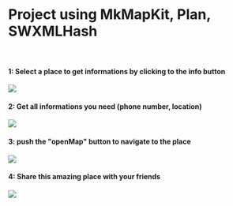 <h1>Project using MkMapKit, Plan, SWXMLHash</h1>
<br>
<h4>1: Select a place to get informations by clicking to the info button </h4>
<img src="https://github.com/sofianeOuafir/iOSSwiftUniProjet5/blob/master/Capture%20d’écran%202017-03-06%20à%2014.48.59.png?raw=true">
<h4>2: Get all informations you need (phone number, location)</h4>
<img src="https://github.com/sofianeOuafir/iOSSwiftUniProjet5/blob/master/Capture%20d’écran%202017-03-06%20à%2014.50.06.png?raw=true">
<br>
<h4>3: push the "openMap" button to navigate to the place</h4>
<img src="https://github.com/sofianeOuafir/iOSSwiftUniProjet5/blob/master/Capture%20d’écran%202017-03-06%20à%2014.51.07.png?raw=true?raw=true">

<h4>4: Share this amazing place with your friends</h4>
<img src="https://github.com/sofianeOuafir/iOSSwiftUniProjet5/blob/master/Capture%20d’écran%202017-03-06%20à%2014.52.08.png?raw=true">

